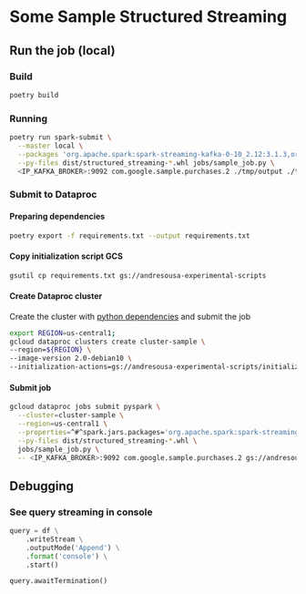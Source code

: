 # Some Sample Structured Streaming

## Run the job (local)
### Build
```bash
poetry build
```

### Running
```bash
poetry run spark-submit \
  --master local \
  --packages 'org.apache.spark:spark-streaming-kafka-0-10_2.12:3.1.3,org.apache.spark:spark-sql-kafka-0-10_2.12:3.1.3'\
  --py-files dist/structured_streaming-*.whl jobs/sample_job.py \
  <IP_KAFKA_BROKER>:9092 com.google.sample.purchases.2 ./tmp/output ./tmp/checkpoint '60 seconds'
```

### Submit to Dataproc
#### Preparing dependencies
```bash
poetry export -f requirements.txt --output requirements.txt
```
#### Copy initialization script GCS
```bash
gsutil cp requirements.txt gs://andresousa-experimental-scripts
```
#### Create Dataproc cluster
Create the cluster with [python dependencies](./scripts/initialize-cluster.sh) and submit the job

```bash
export REGION=us-central1;
gcloud dataproc clusters create cluster-sample \
--region=${REGION} \
--image-version 2.0-debian10 \
--initialization-actions=gs://andresousa-experimental-scripts/initialize-cluster.sh 
```


#### Submit job
```bash
gcloud dataproc jobs submit pyspark \
  --cluster=cluster-sample \
  --region=us-central1 \
  --properties=^#^spark.jars.packages='org.apache.spark:spark-streaming-kafka-0-10_2.12:3.1.3,org.apache.spark:spark-sql-kafka-0-10_2.12:3.1.3' \
  --py-files dist/structured_streaming-*.whl \
  jobs/sample_job.py \
  -- <IP_KAFKA_BROKER>:9092 com.google.sample.purchases.2 gs://andresousa-experimental-streaming-test/output gs://andresousa-experimental-checkpoints/checkpoint '60 seconds'
```

## Debugging

### See query streaming in console
```python
query = df \
    .writeStream \
    .outputMode('Append') \
    .format('console') \
    .start()

query.awaitTermination()
```
